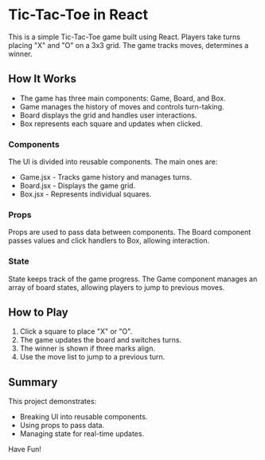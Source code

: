 # Tic-Tac-Toe in React

This is a simple Tic-Tac-Toe game built using React. Players take turns placing "X" and "O" on a 3x3 grid. The game tracks moves, determines a winner.

## How It Works

- The game has three main components: Game, Board, and Box.
- Game manages the history of moves and controls turn-taking.
- Board displays the grid and handles user interactions.
- Box represents each square and updates when clicked.

### Components

The UI is divided into reusable components. The main ones are:

- Game.jsx - Tracks game history and manages turns.
- Board.jsx - Displays the game grid.
- Box.jsx - Represents individual squares.

### Props

Props are used to pass data between components. The Board component passes values and click handlers to Box, allowing interaction.

### State

State keeps track of the game progress. The Game component manages an array of board states, allowing players to jump to previous moves.

## How to Play

1. Click a square to place "X" or "O".
2. The game updates the board and switches turns.
3. The winner is shown if three marks align.
4. Use the move list to jump to a previous turn.

## Summary

This project demonstrates:

- Breaking UI into reusable components.
- Using props to pass data.
- Managing state for real-time updates.

Have Fun!

